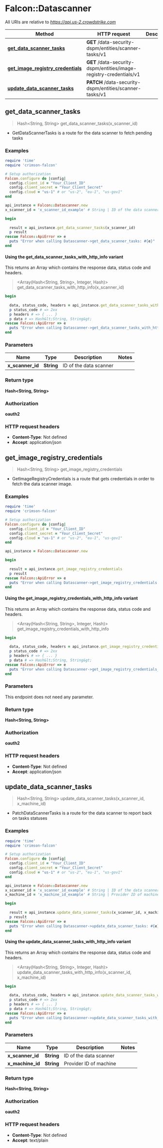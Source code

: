 # Falcon::Datascanner

All URIs are relative to *https://api.us-2.crowdstrike.com*

| Method | HTTP request | Description |
| ------ | ------------ | ----------- |
| [**get_data_scanner_tasks**](Datascanner.md#get_data_scanner_tasks) | **GET** /data-security-dspm/entities/scanner-tasks/v1 |  |
| [**get_image_registry_credentials**](Datascanner.md#get_image_registry_credentials) | **GET** /data-security-dspm/entities/image-registry-credentials/v1 |  |
| [**update_data_scanner_tasks**](Datascanner.md#update_data_scanner_tasks) | **PATCH** /data-security-dspm/entities/scanner-tasks/v1 |  |


## get_data_scanner_tasks

> Hash&lt;String, String&gt; get_data_scanner_tasks(x_scanner_id)



- GetDataScannerTasks is a route for the data scanner to fetch pending tasks

### Examples

```ruby
require 'time'
require 'crimson-falcon'

# Setup authorization
Falcon.configure do |config|
  config.client_id = "Your_Client_ID"
  config.client_secret = "Your_Client_Secret"
  config.cloud = "us-1" # or "us-2", "eu-1", "us-gov1"
end

api_instance = Falcon::Datascanner.new
x_scanner_id = 'x_scanner_id_example' # String | ID of the data scanner

begin
  
  result = api_instance.get_data_scanner_tasks(x_scanner_id)
  p result
rescue Falcon::ApiError => e
  puts "Error when calling Datascanner->get_data_scanner_tasks: #{e}"
end
```

#### Using the get_data_scanner_tasks_with_http_info variant

This returns an Array which contains the response data, status code and headers.

> <Array(Hash&lt;String, String&gt;, Integer, Hash)> get_data_scanner_tasks_with_http_info(x_scanner_id)

```ruby
begin
  
  data, status_code, headers = api_instance.get_data_scanner_tasks_with_http_info(x_scanner_id)
  p status_code # => 2xx
  p headers # => { ... }
  p data # => Hash&lt;String, String&gt;
rescue Falcon::ApiError => e
  puts "Error when calling Datascanner->get_data_scanner_tasks_with_http_info: #{e}"
end
```

### Parameters

| Name | Type | Description | Notes |
| ---- | ---- | ----------- | ----- |
| **x_scanner_id** | **String** | ID of the data scanner |  |

### Return type

**Hash&lt;String, String&gt;**

### Authorization

**oauth2**

### HTTP request headers

- **Content-Type**: Not defined
- **Accept**: application/json


## get_image_registry_credentials

> Hash&lt;String, String&gt; get_image_registry_credentials



- GetImageRegistryCredentials is a route that gets credentials in order to fetch the data scanner image.

### Examples

```ruby
require 'time'
require 'crimson-falcon'

# Setup authorization
Falcon.configure do |config|
  config.client_id = "Your_Client_ID"
  config.client_secret = "Your_Client_Secret"
  config.cloud = "us-1" # or "us-2", "eu-1", "us-gov1"
end

api_instance = Falcon::Datascanner.new

begin
  
  result = api_instance.get_image_registry_credentials
  p result
rescue Falcon::ApiError => e
  puts "Error when calling Datascanner->get_image_registry_credentials: #{e}"
end
```

#### Using the get_image_registry_credentials_with_http_info variant

This returns an Array which contains the response data, status code and headers.

> <Array(Hash&lt;String, String&gt;, Integer, Hash)> get_image_registry_credentials_with_http_info

```ruby
begin
  
  data, status_code, headers = api_instance.get_image_registry_credentials_with_http_info
  p status_code # => 2xx
  p headers # => { ... }
  p data # => Hash&lt;String, String&gt;
rescue Falcon::ApiError => e
  puts "Error when calling Datascanner->get_image_registry_credentials_with_http_info: #{e}"
end
```

### Parameters

This endpoint does not need any parameter.

### Return type

**Hash&lt;String, String&gt;**

### Authorization

**oauth2**

### HTTP request headers

- **Content-Type**: Not defined
- **Accept**: application/json


## update_data_scanner_tasks

> Hash&lt;String, String&gt; update_data_scanner_tasks(x_scanner_id, x_machine_id)



- PatchDataScannerTasks is a route for the data scanner to report back on tasks statuses

### Examples

```ruby
require 'time'
require 'crimson-falcon'

# Setup authorization
Falcon.configure do |config|
  config.client_id = "Your_Client_ID"
  config.client_secret = "Your_Client_Secret"
  config.cloud = "us-1" # or "us-2", "eu-1", "us-gov1"
end

api_instance = Falcon::Datascanner.new
x_scanner_id = 'x_scanner_id_example' # String | ID of the data scanner
x_machine_id = 'x_machine_id_example' # String | Provider ID of machine

begin
  
  result = api_instance.update_data_scanner_tasks(x_scanner_id, x_machine_id)
  p result
rescue Falcon::ApiError => e
  puts "Error when calling Datascanner->update_data_scanner_tasks: #{e}"
end
```

#### Using the update_data_scanner_tasks_with_http_info variant

This returns an Array which contains the response data, status code and headers.

> <Array(Hash&lt;String, String&gt;, Integer, Hash)> update_data_scanner_tasks_with_http_info(x_scanner_id, x_machine_id)

```ruby
begin
  
  data, status_code, headers = api_instance.update_data_scanner_tasks_with_http_info(x_scanner_id, x_machine_id)
  p status_code # => 2xx
  p headers # => { ... }
  p data # => Hash&lt;String, String&gt;
rescue Falcon::ApiError => e
  puts "Error when calling Datascanner->update_data_scanner_tasks_with_http_info: #{e}"
end
```

### Parameters

| Name | Type | Description | Notes |
| ---- | ---- | ----------- | ----- |
| **x_scanner_id** | **String** | ID of the data scanner |  |
| **x_machine_id** | **String** | Provider ID of machine |  |

### Return type

**Hash&lt;String, String&gt;**

### Authorization

**oauth2**

### HTTP request headers

- **Content-Type**: Not defined
- **Accept**: text/plain

